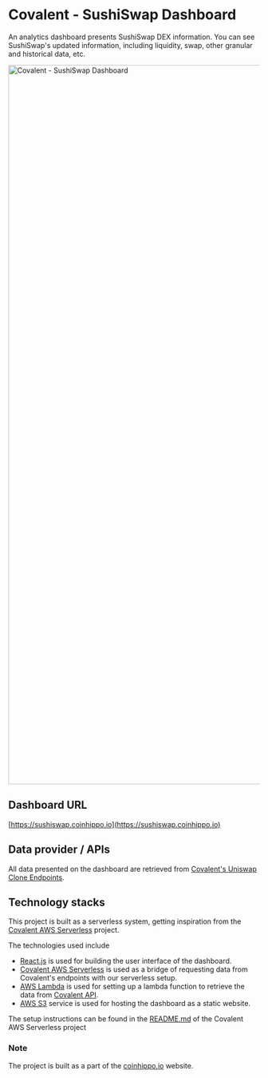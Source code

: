 # Covalent - SushiSwap Dashboard
An analytics dashboard presents SushiSwap DEX information. You can see SushiSwap's updated information, including liquidity, swap, other granular and historical data, etc.

<img width="1440" alt="Covalent - SushiSwap Dashboard" src="https://user-images.githubusercontent.com/87146398/125054269-3c096480-e0d0-11eb-9a60-62c0b748ccfd.png">

## Dashboard URL
[https://sushiswap.coinhippo.io](https://sushiswap.coinhippo.io)

## Data provider / APIs
All data presented on the dashboard are retrieved from [Covalent's Uniswap Clone Endpoints](https://www.covalenthq.com/docs/learn/guides/uniswap-clone).

## Technology stacks
This project is built as a serverless system, getting inspiration from the [Covalent AWS Serverless](https://github.com/nrsirapop/covalent-aws-serverless) project.

The technologies used include
- [React.js](https://reactjs.org) is used for building the user interface of the dashboard.
- [Covalent AWS Serverless](https://github.com/nrsirapop/covalent-aws-serverless) is used as a bridge of requesting data from Covalent's endpoints with our serverless setup.
- [AWS Lambda](https://aws.amazon.com/lambda) is used for setting up a lambda function to retrieve the data from [Covalent API](https://www.covalenthq.com/docs/api/).
- [AWS S3](https://aws.amazon.com/s3) service is used for hosting the dashboard as a static website.

The setup instructions can be found in the [README.md](https://github.com/nrsirapop/covalent-aws-serverless#readme) of the Covalent AWS Serverless project

### Note
The project is built as a part of the [coinhippo.io](https://coinhippo.io) website.
